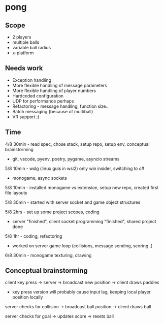 # pong

## Scope
- 2 players
- multiple balls
- variable ball radius
- x-platform

## Needs work
- Exception handling
- More flexible handling of message parameters
- More flexible handling of player numbers
- Hardcoded configuration
- UDP for performance perhaps
- Refactoring - message handling, function size..
- Batch messaging (because of multiball)
- VR support ;)

## Time
4/8 30min - read spec, chose stack, setup repo, setup env, conceptual brainstorming
- git, vscode, pyenv, poetry, pygame, asyncio streams

5/8 10min - wslg (linux guis in wsl2) only win insider, switching to c#
- monogame, async sockets

5/8 10min - installed monogame vs extension, setup new repo, created first file layouts

5/8 30min - started with server socket and game object structures

5/8 2hrs - set up some project scopes, coding
- server "finished", client socket programming "finished", shared project done

5/8 1hr - coding, refactoring
- worked on server game loop (collisions, message sending, scoring..)

6/8 30min - monogame texturing, drawing

## Conceptual brainstorming
client key press -> server -> broadcast new position -> client draws paddles
 - key press version will probably cause input lag, keeping local player position locally

server checks for collision -> broadcast ball position -> client draws ball

server checks for goal -> updates score -> resets ball
 